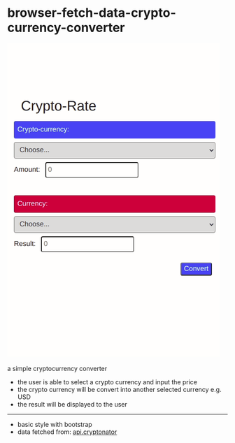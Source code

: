 # browser-fetch-data-crypto-currency-converter

![Crypto Currency Converter](crypto.gif)


a simple cryptocurrency converter

- the user is able to select a crypto currency and input the price
- the crypto currency will be convert into another selected currency e.g. USD
- the result will be displayed to the user

***
- basic style with bootstrap
- data fetched from: [api.cryptonator](https://api.cryptonator.com)
